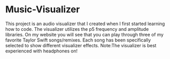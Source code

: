 # Music-Visualizer

This project is an audio visualizer that I created when I first started learning how to code. The visualizer utilizes the p5 frequency and amplitude libraries. On my website you will see that you can play through three of my favorite Taylor Swift songs/remixes. Each song has been specifically selected to show different visualizer effects. Note:The visualizer is best experienced with headphones on!



